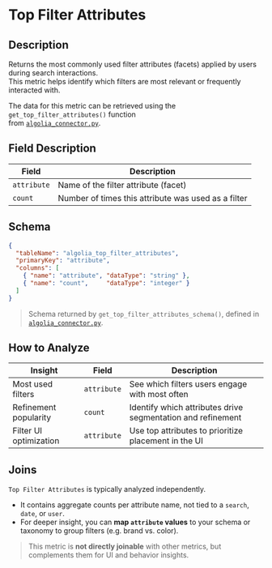 # Top Filter Attributes

## Description

Returns the most commonly used filter attributes (facets) applied by users during search interactions.  
This metric helps identify which filters are most relevant or frequently interacted with.

The data for this metric can be retrieved using the `get_top_filter_attributes()` function  
from [`algolia_connector.py`](../../algolia_connector.py).


## Field Description

| Field       | Description                                           |
|-------------|-------------------------------------------------------|
| `attribute` | Name of the filter attribute (facet)                 |
| `count`     | Number of times this attribute was used as a filter  |

## Schema

```json
{
  "tableName": "algolia_top_filter_attributes",
  "primaryKey": "attribute",
  "columns": [
    { "name": "attribute", "dataType": "string" },
    { "name": "count",     "dataType": "integer" }
  ]
}
  ```
> Schema returned by `get_top_filter_attributes_schema()`, defined in [`algolia_connector.py`](../../algolia_connector.py).

## How to Analyze

| Insight                        | Field       | Description                                                        |
|--------------------------------|-------------|--------------------------------------------------------------------|
| Most used filters              | `attribute` | See which filters users engage with most often                    |
| Refinement popularity          | `count`     | Identify which attributes drive segmentation and refinement       |
| Filter UI optimization         | `attribute` | Use top attributes to prioritize placement in the UI              |

## Joins

`Top Filter Attributes` is typically analyzed independently.

- It contains aggregate counts per attribute name, not tied to a `search`, `date`, or `user`.
- For deeper insight, you can **map `attribute` values** to your schema or taxonomy to group filters (e.g. brand vs. color).

> This metric is **not directly joinable** with other metrics, but complements them for UI and behavior insights.